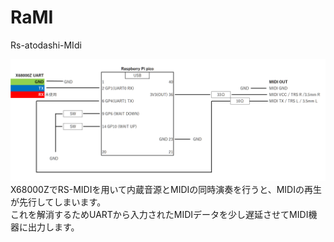 # RaMI
Rs-atodashi-MIdi<br>

![回路図](https://github.com/yagennankoz/RaMI/blob/main/images/RaMI_CircuitDiagram.jpg)
<br>
X68000ZでRS-MIDIを用いて内蔵音源とMIDIの同時演奏を行うと、MIDIの再生が先行してしまいます。<br>
これを解消するためUARTから入力されたMIDIデータを少し遅延させてMIDI機器に出力します。
